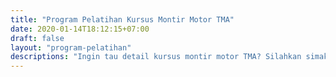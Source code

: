 ```yaml
---
title: "Program Pelatihan Kursus Montir Motor TMA"
date: 2020-01-14T18:12:15+07:00
draft: false
layout: "program-pelatihan"
descriptions: "Ingin tau detail kursus montir motor TMA? Silahkan simak di halaman berikut ini. Ayo ikut gabung menjadi montir motor handal bersama Techno Motor Academy."
---
```


